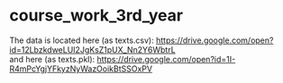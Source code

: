 # course_work_3rd_year

The data is located here (as texts.csv): https://drive.google.com/open?id=12LbzkdweLUI2JgKsZ1pUX_Nn2Y6WbtrL <br/>
and here (as texts.pkl): https://drive.google.com/open?id=1I-R4mPcYgjYFkyzNyWazOoikBtSSOxPV 
